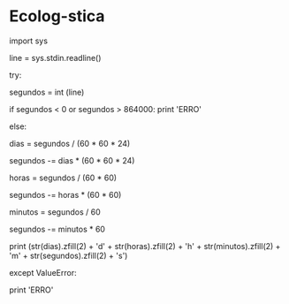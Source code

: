 # Ecolog-stica
import sys

line = sys.stdin.readline()

try:

segundos = int (line)

if segundos < 0 or segundos > 864000: print 'ERRO'

else:

dias = segundos / (60 * 60 * 24)

segundos -= dias * (60 * 60 * 24)

horas = segundos / (60 * 60)

segundos -= horas * (60 * 60)

minutos = segundos / 60

segundos -= minutos * 60

print (str(dias).zfill(2) + 'd' + str(horas).zfill(2) + 'h' + str(minutos).zfill(2) + 'm' + str(segundos).zfill(2) + 's')

except ValueError:

print 'ERRO'
